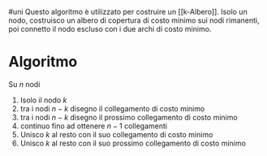 #uni 
Questo algoritmo è utilizzato per costruire un [[k-Albero]].
Isolo un nodo, costruisco un albero di copertura di costo minimo sui nodi rimanenti, poi connetto il nodo escluso con i due archi di costo minimo.
# Algoritmo
Su $n$ nodi
1. Isolo il nodo $k$
2. tra i nodi $n-k$  disegno il collegamento di costo minimo
3. tra i nodi $n-k$ disegno il prossimo collegamento di costo minimo
4. continuo fino ad ottenere $n-1$ collegamenti
5. Unisco $k$ al resto con il suo collegamento di costo minimo
6. Unisco $k$ al resto con il suo prossimo collegamento di costo minimo